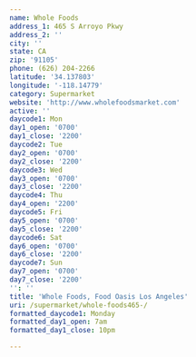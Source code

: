 ```yaml
---
name: Whole Foods
address_1: 465 S Arroyo Pkwy
address_2: ''
city: ''
state: CA
zip: '91105'
phone: (626) 204-2266
latitude: '34.137803'
longitude: '-118.14779'
category: Supermarket
website: 'http://www.wholefoodsmarket.com'
active: ''
daycode1: Mon
day1_open: '0700'
day1_close: '2200'
daycode2: Tue
day2_open: '0700'
day2_close: '2200'
daycode3: Wed
day3_open: '0700'
day3_close: '2200'
daycode4: Thu
day4_open: '2200'
daycode5: Fri
day5_open: '0700'
day5_close: '2200'
daycode6: Sat
day6_open: '0700'
day6_close: '2200'
daycode7: Sun
day7_open: '0700'
day7_close: '2200'
'': ''
title: 'Whole Foods, Food Oasis Los Angeles'
uri: /supermarket/whole-foods465-/
formatted_daycode1: Monday
formatted_day1_open: 7am
formatted_day1_close: 10pm

---
```

